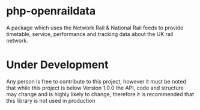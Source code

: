 # php-openraildata
A package which uses the Network Rail &amp; National Rail feeds to provide timetable, service, performance and tracking data about the UK rail network.

# Under Development
Any person is free to contribute to this project, however it must be noted that while this project is below Version 1.0.0 the API, code and structure may change and is highly likely to change, therefore it is recommended that this library is not used in production